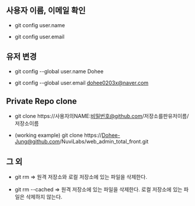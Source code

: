 ## 사용자 이름, 이메일 확인

- git config user.name

- git config user.email

## 유저 변경

- git config --global user.name Dohee

- git config --global user.email dohee0203x@naver.com

## Private Repo clone

- git clone https://사용자의NAME:비밀번호@github.com/저장소를판유저이름/저장소이름

- (working example) git clone https://Dohee-Jung@github.com/NuviLabs/web_admin_total_front.git

## 그 외

- git rm => 원격 저장소와 로컬 저장소에 있는 파일을 삭제한다.

- git rm --cached => 원격 저장소에 있는 파일을 삭제한다. 로컬 저장소에 있는 파일은 삭제하지 않는다.
